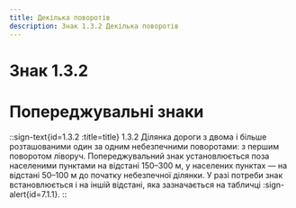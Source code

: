 ```yaml
---
title: Декілька поворотів
description: Знак 1.3.2 Декілька поворотів
---
```

# Знак 1.3.2
# Попереджувальні знаки
::sign-text{id=1.3.2 :title=title}
1.3.2 Ділянка дороги з двома і більше розташованими один за одним небезпечними поворотами: з першим поворотом ліворуч.
Попереджувальний знак установлюється поза населеними пунктами на відстані 150–300 м, у населених пунктах — на відстані 50–100 м до початку небезпечної ділянки. У разі потреби знак встановлюється і на іншій відстані, яка зазначається на табличці :sign-alert{id=7.1.1}.
::